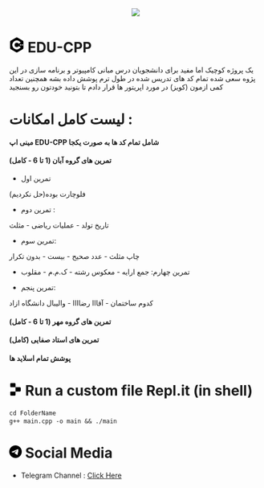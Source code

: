 <div align="center"><img src="https://pub-f3b44c90882f4cd189da08d385eb4a7e.r2.dev/app.png" width="700"></div>

# <img src="https://raw.githubusercontent.com/ahspace7/EDU-CPP/main/object-storage/cpp.svg" width="30" heght="3-">  EDU-CPP
یک پروژه کوچیک اما مفید برای دانشجویان درس مبانی کامپیوتر و برنامه سازی
در این پژوه سعی شده تمام کد های تدریس شده در طول ترم پوشش داده بشه همچنین تعداد کمی ازمون  (کویز) در مورد اپریتور ها قرار دادم تا بتونید خودتون رو بسنجید

# لیست کامل امکانات :
#### مینی اپ EDU-CPP  شامل تمام کد ها به صورت یکجا
#### تمرین های گروه آبان (1 تا 6 - کامل)
* تمرین اول

فلوچارت بوده(حل نکردیم)

* تمرین دوم : 

 تاریخ تولد -  عملیات ریاضی - مثلث

* تمرین سوم:

 چاپ مثلث - عدد صحیح - بیست - بدون تکرار

* تمرین چهارم:
 جمع ارایه - معکوس رشته - ک.م.م - مقلوب

* تمرین پنجم:

 کدوم ساختمان - آقااا رضاااا - والیبال دانشگاه ازاد
#### تمرین های گروه مهر (1 تا 6 - کامل)
#### تمرین های استاد صفایی (کامل)
#### پوشش تمام اسلاید ها

# <img src="https://raw.githubusercontent.com/ahspace7/EDU-CPP/main/object-storage/replit.svg" width="25" height="25"> Run a custom file Repl.it (in shell)
```run
cd FolderName
g++ main.cpp -o main && ./main
```
# <img src="https://raw.githubusercontent.com/ahspace7/EDU-CPP/main/object-storage/social.svg" width="25"> Social Media
- Telegram Channel : [Click Here](https://t.me/LE_CEIT_QIAU)
